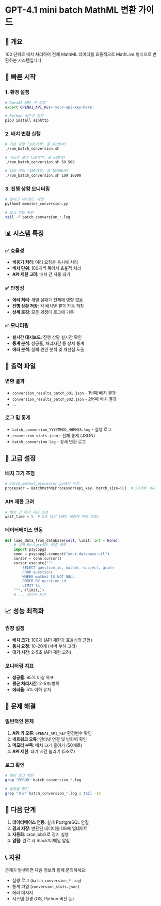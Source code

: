 # GPT-4.1 mini batch MathML 변환 가이드

## 🎯 개요
100 단위로 배치 처리하여 전체 MathML 데이터를 효율적으로 MathLive 형식으로 변환하는 시스템입니다.

## 🚀 빠른 시작

### 1. 환경 설정
```bash
# OpenAI API 키 설정
export OPENAI_API_KEY='your-api-key-here'

# Python 의존성 설치
pip3 install aiohttp
```

### 2. 배치 변환 실행
```bash
# 기본 설정 (100개씩, 총 1000개)
./run_batch_conversion.sh

# 커스텀 설정 (50개씩, 총 500개)
./run_batch_conversion.sh 50 500

# 대량 처리 (100개씩, 총 10000개)
./run_batch_conversion.sh 100 10000
```

### 3. 진행 상황 모니터링
```bash
# 실시간 대시보드 확인
python3 monitor_conversion.py

# 로그 파일 확인
tail -f batch_conversion_*.log
```

## 📊 시스템 특징

### ✅ 효율성
- **비동기 처리**: 여러 요청을 동시에 처리
- **배치 단위**: 100개씩 묶어서 효율적 처리
- **API 제한 고려**: 배치 간 자동 대기

### ✅ 안정성
- **에러 처리**: 개별 실패가 전체에 영향 없음
- **진행 상황 저장**: 각 배치별 결과 자동 저장
- **상세 로깅**: 모든 과정이 로그에 기록

### ✅ 모니터링
- **실시간 대시보드**: 진행 상황 실시간 확인
- **통계 분석**: 성공률, 처리시간 등 상세 통계
- **에러 분석**: 실패 원인 분석 및 개선점 도출

## 📁 출력 파일

### 변환 결과
- `conversion_results_batch_001.json` - 1번째 배치 결과
- `conversion_results_batch_002.json` - 2번째 배치 결과
- ...

### 로그 및 통계
- `batch_conversion_YYYYMMDD_HHMMSS.log` - 실행 로그
- `conversion_stats.json` - 전체 통계 (JSON)
- `batch_conversion.log` - 상세 변환 로그

## 🔧 고급 설정

### 배치 크기 조정
```python
# batch_mathml_processor.py에서 수정
processor = BatchMathMLProcessor(api_key, batch_size=50)  # 50개씩 처리
```

### API 제한 고려
```python
# 배치 간 대기 시간 조정
wait_time = 5  # 5초 대기 (API 제한에 따라 조정)
```

### 데이터베이스 연동
```python
def load_data_from_database(self, limit: int = None):
    # 실제 PostgreSQL 연결 코드
    import psycopg2
    conn = psycopg2.connect("your-database-url")
    cursor = conn.cursor()
    cursor.execute("""
        SELECT question_id, mathml, subject, grade 
        FROM questions 
        WHERE mathml IS NOT NULL 
        ORDER BY question_id
        LIMIT %s
    """, (limit,))
    # ... 데이터 처리
```

## 📈 성능 최적화

### 권장 설정
- **배치 크기**: 100개 (API 제한과 효율성의 균형)
- **동시 요청**: 10-20개 (서버 부하 고려)
- **대기 시간**: 2-5초 (API 제한 고려)

### 모니터링 지표
- **성공률**: 95% 이상 목표
- **평균 처리시간**: 2-5초/항목
- **에러율**: 5% 이하 유지

## 🚨 문제 해결

### 일반적인 문제
1. **API 키 오류**: `OPENAI_API_KEY` 환경변수 확인
2. **네트워크 오류**: 인터넷 연결 및 방화벽 확인
3. **메모리 부족**: 배치 크기 줄이기 (50개로)
4. **API 제한**: 대기 시간 늘리기 (5초로)

### 로그 확인
```bash
# 에러 로그 확인
grep "ERROR" batch_conversion_*.log

# 성공률 확인
grep "성공" batch_conversion_*.log | tail -10
```

## 🎯 다음 단계

1. **데이터베이스 연동**: 실제 PostgreSQL 연결
2. **결과 저장**: 변환된 데이터를 DB에 업데이트
3. **자동화**: cron job으로 정기 실행
4. **알림**: 완료 시 Slack/이메일 알림

## 📞 지원

문제가 발생하면 다음 정보와 함께 문의하세요:
- 실행 로그 (`batch_conversion_*.log`)
- 통계 파일 (`conversion_stats.json`)
- 에러 메시지
- 시스템 환경 (OS, Python 버전 등)
